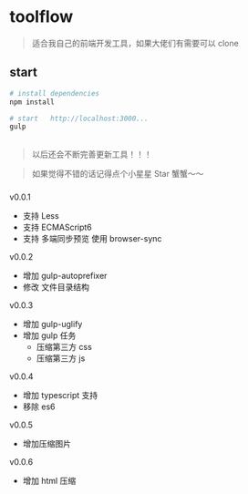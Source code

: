# toolflow

> 适合我自己的前端开发工具，如果大佬们有需要可以 clone

## start

```bash
# install dependencies
npm install

# start   http://localhost:3000...
gulp
```

##

> 以后还会不断完善更新工具！！！

> 如果觉得不错的话记得点个小星星 Star 蟹蟹～～

###

v0.0.1

- 支持 Less
- 支持 ECMAScript6
- 支持 多端同步预览 使用 browser-sync

v0.0.2

- 增加 gulp-autoprefixer
- 修改 文件目录结构

v0.0.3

- 增加 gulp-uglify
- 增加 gulp 任务
  - 压缩第三方 css
  - 压缩第三方 js

v0.0.4

- 增加 typescript 支持
- 移除 es6

v0.0.5

- 增加压缩图片

v0.0.6

- 增加 html 压缩
